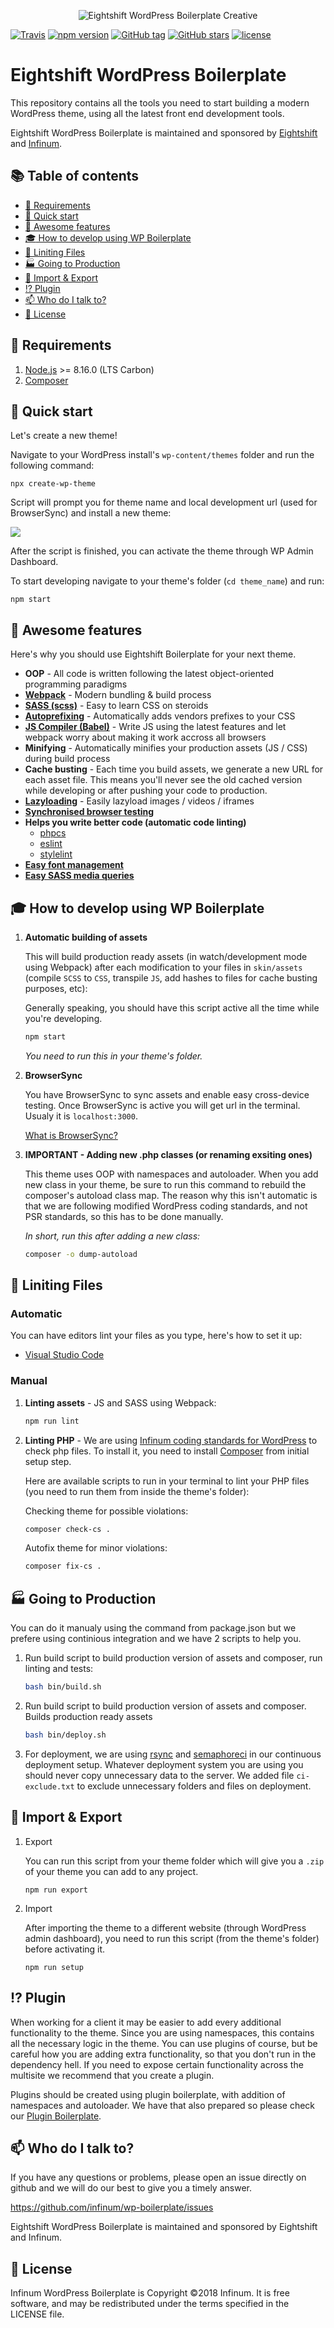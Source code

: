 <p align="center">
  <img alt="Eightshift WordPress Boilerplate Creative" src="packages/create-wp-theme/logo.svg"/>
</p>

[![Travis](https://img.shields.io/travis/infinum/wp-boilerplate.svg?style=for-the-badge)](https://github.com/infinum/wp-boilerplate)
[![npm version](https://img.shields.io/npm/v/create-wp-theme.svg?style=for-the-badge)](https://www.npmjs.com/package/create-wp-theme)
[![GitHub tag](https://img.shields.io/github/tag/infinum/wp-boilerplate.svg?style=for-the-badge)](https://github.com/infinum/wp-boilerplate)
[![GitHub stars](https://img.shields.io/github/stars/infinum/wp-boilerplate.svg?style=for-the-badge&label=Stars)](https://github.com/infinum/wp-boilerplate/)
[![license](https://img.shields.io/github/license/infinum/wp-boilerplate.svg?style=for-the-badge)](https://github.com/infinum/wp-boilerplate)

# Eightshift WordPress Boilerplate

This repository contains all the tools you need to start building a modern WordPress theme, using all the latest front end development tools.

Eightshift WordPress Boilerplate is maintained and sponsored by
[Eightshift](https://eightshift.com) and [Infinum](https://infinum.co).

## :books: Table of contents
- [:school_satchel: Requirements](#school_satchel-requirements)
- [:rocket: Quick start](#rocket-quick-start)
- [:tada: Awesome features](#tada-awesome-features)
- [:mortar_board: How to develop using WP Boilerplate](#mortar_board-how-to-develop-using-wp-boilerplate)
- [:rotating_light: Liniting Files](#rotating_light-liniting-files)
- [:factory: Going to Production](#factory-going-to-production)
- [:truck: Import & Export](#truck-import--export)
- [:interrobang: Plugin](#interrobang-plugin)
- [:mailbox: Who do I talk to?](#mailbox-who-do-i-talk-to)
- [:scroll: License](#scroll-license)

## :school_satchel: Requirements

1. [Node.js](https://nodejs.org/en/) >= 8.16.0 (LTS Carbon)
2. [Composer](https://getcomposer.org/)

## :rocket: Quick start

Let's create a new theme!

Navigate to your WordPress install's `wp-content/themes` folder and run the following command:

```
npx create-wp-theme
```

Script will prompt you for theme name and local development url (used for BrowserSync) and install a new theme:

![](packages/create-wp-theme/setup.gif)

After the script is finished, you can activate the theme through WP Admin Dashboard.

To start developing navigate to your theme's folder (`cd theme_name`) and run:
```
npm start
```

## :tada: Awesome features

Here's why you should use Eightshift Boilerplate for your next theme.

- **OOP** - All code is written following the latest object-oriented programming paradigms
- **[Webpack](https://webpack.js.org/)** - Modern bundling & build process
- **[SASS (scss)](https://sass-lang.com/)** - Easy to learn CSS on steroids
- **[Autoprefixing](https://autoprefixer.github.io/)** - Automatically adds vendors prefixes to your CSS
- **[JS Compiler (Babel)](https://babeljs.io/)** - Write JS using the latest features and let webpack worry about making it work accross all browsers
- **Minifying** - Automatically minifies your production assets (JS / CSS) during build process
- **Cache busting** - Each time you build assets, we generate a new URL for each asset file. This means you'll never see the old cached version while developing or after pushing your code to production.
- **[Lazyloading](https://github.com/verlok/lazyload)** - Easily lazyload images / videos / iframes
- **[Synchronised browser testing](https://www.browsersync.io/)**
- **Helps you write better code (automatic code linting)**
  - [phpcs](https://github.com/squizlabs/PHP_CodeSniffer)
  - [eslint](https://eslint.org/)
  - [stylelint](https://stylelint.io/)
- **[Easy font management](https://github.com/jonathantneal/postcss-font-magician)**
- **[Easy SASS media queries](https://github.com/infinum/media-blender)**

## :mortar_board: How to develop using WP Boilerplate

1. **Automatic building of assets**

    This will build production ready assets (in watch/development mode using Webpack) after each modification to your files in `skin/assets` (compile `SCSS` to `CSS`, transpile `JS`, add hashes to files for cache busting purposes, etc):

    Generally speaking, you should have this script active all the time while you're developing.

    ```bash
    npm start
    ```

    _You need to run this in your theme's folder._

2. **BrowserSync**

    You have BrowserSync to sync assets and enable easy cross-device testing. Once BrowserSync is active you will get url in the terminal. Usualy it is `localhost:3000`.

    [What is BrowserSync?](https://www.browsersync.io/)

3. **IMPORTANT - Adding new .php classes (or renaming exsiting ones)**

    This theme uses OOP with namespaces and autoloader. When you add new class in your theme, be sure to run this command to rebuild the composer's autoload class map. The reason why this isn't automatic is that we are following modified WordPress coding standards, and not PSR standards, so this has to be done manually.

    _In short, run this after adding a new class:_

    ```bash
    composer -o dump-autoload
    ```

## :rotating_light: Liniting Files

### Automatic

You can have editors lint your files as you type, here's how to set it up:
* [Visual Studio Code](https://github.com/infinum/wp-boilerplate/wiki/Visual-Studio-Code)

### Manual

1. **Linting assets** - JS and SASS using Webpack:

    ```bash
    npm run lint
    ```

2. **Linting PHP** - We are using [Infinum coding standards for WordPress](https://github.com/infinum/coding-standards-wp) to check php files. To install it, you need to install [Composer](https://getcomposer.org/) from initial setup step.

    Here are available scripts to run in your terminal to lint your PHP files (you need to run them from inside the theme's folder):

    Checking theme for possible violations:

    ```bash
    composer check-cs .
    ```

    Autofix theme for minor violations:

    ```bash
    composer fix-cs .
    ```

## :factory: Going to Production

You can do it manualy using the command from package.json but we prefere using continious integration and we have 2 scripts to help you.

1. Run build script to build production version of assets and composer, run linting and tests:

    ```bash
    bash bin/build.sh
    ```

2. Run build script to build production version of assets and composer.
Builds production ready assets

    ```bash
    bash bin/deploy.sh
    ```

3. For deployment, we are using [rsync](https://rsync.samba.org/) and [semaphoreci](https://semaphoreci.com/) in our continuous deployment setup. Whatever deployment system you are using you should never copy unnecessary data to the server. We added file `ci-exclude.txt` to exclude unnecessary folders and files on deployment.

## :truck: Import & Export

1. Export

    You can run this script from your theme folder which will give you a `.zip` of your theme you can add to any project.

    ```
    npm run export
    ```

2. Import

    After importing the theme to a different website (through WordPress admin dashboard), you need to run this script (from the theme's folder) before activating it.

    ```
    npm run setup
    ```

## :interrobang: Plugin

When working for a client it may be easier to add every additional functionality to the theme. Since you are using namespaces, this contains all the necessary logic in the theme. You can use plugins of course, but be careful how you are adding extra functionality, so that you don't run in the dependency hell.
If you need to expose certain functionality across the multisite we recommend that you create a plugin.

Plugins should be created using plugin boilerplate, with addition of namespaces and autoloader. We have that also prepared so please check our [Plugin Boilerplate](https://github.com/infinum/wp-boilerplate-plugin).

## :mailbox: Who do I talk to?

If you have any questions or problems, please open an issue directly on github and we will do our best to give you a timely answer.

https://github.com/infinum/wp-boilerplate/issues

Eightshift WordPress Boilerplate is maintained and sponsored by Eightshift and Infinum.

## :scroll: License

Infinum WordPress Boilerplate is Copyright ©2018 Infinum. It is free software, and may be redistributed under the terms specified in the LICENSE file.

